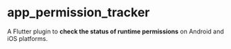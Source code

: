 # app_permission_tracker
A Flutter plugin to **check the status of runtime permissions** on Android and iOS platforms.
